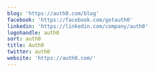 ```yaml
---
blog: 'https://auth0.com/blog'
facebook: 'https://facebook.com/getauth0'
linkedin: 'https://linkedin.com/company/auth0'
logohandle: auth0
sort: auth0
title: Auth0
twitter: auth0
website: 'https://auth0.com/'
---
```


